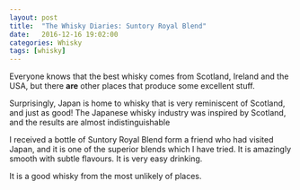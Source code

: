 ```yaml
---
layout: post
title:  "The Whisky Diaries: Suntory Royal Blend"
date:   2016-12-16 19:02:00
categories: Whisky
tags: [whisky]
---
```


Everyone knows that the best whisky comes from Scotland, Ireland and the USA, but there **are** other places that produce some excellent stuff. 

Surprisingly, Japan is home to whisky that is very reminiscent of Scotland, and just as good! The Japanese whisky industry was inspired by Scotland, and the results are almost indistinguishable

I received a bottle of Suntory Royal Blend form a friend who had visited Japan, and it is one of the superior blends which I have tried. It is amazingly smooth with subtle flavours. It is very easy drinking.

It is a good whisky from the most unlikely of places.